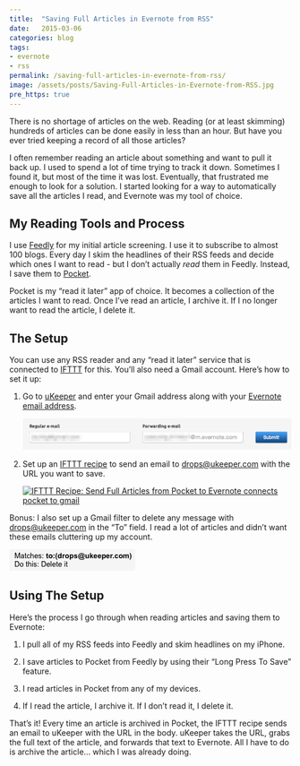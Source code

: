 ```yaml
---
title:  "Saving Full Articles in Evernote from RSS"
date:   2015-03-06
categories: blog
tags:
- evernote
- rss
permalink: /saving-full-articles-in-evernote-from-rss/
image: /assets/posts/Saving-Full-Articles-in-Evernote-from-RSS.jpg
pre_https: true
---
```


There is no shortage of articles on the web. Reading (or at least skimming) hundreds of articles can be done easily in less than an hour. But have you ever tried keeping a record of all those articles?

<!--more-->

I often remember reading an article about something and want to pull it back up. I used to spend a lot of time trying to track it down. Sometimes I found it, but most of the time it was lost. Eventually, that frustrated me enough to look for a solution. I started looking for a way to automatically save all the articles I read, and Evernote was my tool of choice.

## My Reading Tools and Process

I use [Feedly](http://feedly.com) for my initial article screening. I use it to subscribe to almost 100 blogs. Every day I skim the headlines of their RSS feeds and decide which ones I want to read - but I don’t actually _read_ them in Feedly. Instead, I save them to [Pocket](http://getpocket.com).

Pocket is my “read it later” app of choice. It becomes a collection of the articles I want to read. Once I’ve read an article, I archive it. If I no longer want to read the article, I delete it.

## The Setup

You can use any RSS reader and any “read it later” service that is connected to [IFTTT](https://ifttt.com) for this. You’ll also need a Gmail account. Here’s how to set it up:

1.  Go to [uKeeper](http://www.ukeeper.com) and enter your Gmail address along with your [Evernote email address](https://blog.evernote.com/blog/2014/06/14/inbox-hero-email-evernote/).

    <img class="center-image" src="/assets/posts_extra/ukeeper.png" />

2.  Set up an [IFTTT recipe](https://ifttt.com/recipes/265750-send-full-articles-from-pocket-to-evernote) to send an email to drops@ukeeper.com with the URL you want to save.

    <a href="https://ifttt.com/view_embed_recipe/265750-send-full-articles-from-pocket-to-evernote" target = "_blank" class="embed_recipe embed_recipe-l_42" id= "embed_recipe-265750"><img src= 'https://ifttt.com/recipe_embed_img/265750' alt="IFTTT Recipe: Send Full Articles from Pocket to Evernote connects pocket to gmail" width="370px" style="max-width:100%"/></a><script async type="text/javascript" src= "//ifttt.com/assets/embed_recipe.js"></script>

Bonus: I also set up a Gmail filter to delete any message with drops@ukeeper.com in the “To” field. I read a lot of articles and didn’t want these emails cluttering up my account.

<img class="center-image" src="/assets/posts_extra/gmail-filter.png" />

## Using The Setup

Here’s the process I go through when reading articles and saving them to Evernote:

1.  I pull all of my RSS feeds into Feedly and skim headlines on my iPhone.

2.  I save articles to Pocket from Feedly by using their “Long Press To Save” feature.

3.  I read articles in Pocket from any of my devices.

4.  If I read the article, I archive it. If I don’t read it, I delete it.

That’s it! Every time an article is archived in Pocket, the IFTTT recipe sends an email to uKeeper with the URL in the body. uKeeper takes the URL, grabs the full text of the article, and forwards that text to Evernote. All I have to do is archive the article… which I was already doing.